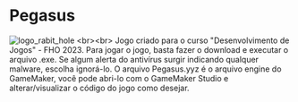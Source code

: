# Pegasus
![logo_rabit_hole]([https://github.com/MatheusLastoria/project_images/blob/main/pegasus_menu.png](https://github.com/MatheusLastoria/Pegasus/blob/main/pegasus_menu.png))
<br><br>
Jogo criado para o curso "Desenvolvimento de Jogos" - FHO 2023. Para jogar o jogo, basta fazer o download e executar o arquivo .exe. Se algum alerta do antivírus surgir indicando qualquer malware, escolha ignorá-lo.
O arquivo Pegasus.yyz é o arquivo engine do GameMaker, você pode abri-lo com o GameMaker Studio e alterar/visualizar o código do jogo como desejar.
<br><br>
